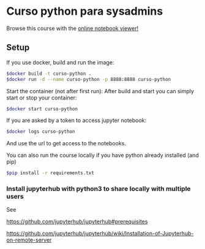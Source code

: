 # Curso python para sysadmins

Browse this course with the [online notebook viewer!](http://nbviewer.jupyter.org/github/ealogar/curso-python/tree/master/)

## Setup
If you use docker, build and run the image:

```sh
$docker build -t curso-python .
$docker run -d --name curso-python -p 8888:8888 curso-python
```

Start the container (not after first run):
After build and start you can simply start or stop your container:

```sh
$docker start curso-python
```

If you are asked by a token to access jupyter notebook:

```sh
$docker logs curso-python
```

And use the url to get access to the notebooks.

You can also run the course locally if you have python already installed (and pip)

```sh
$pip install -r requirements.txt
```


### Install jupyterhub with python3 to share locally with multiple users

See

 https://github.com/jupyterhub/jupyterhub#prerequisites

https://github.com/jupyterhub/jupyterhub/wiki/Installation-of-Jupyterhub-on-remote-server

